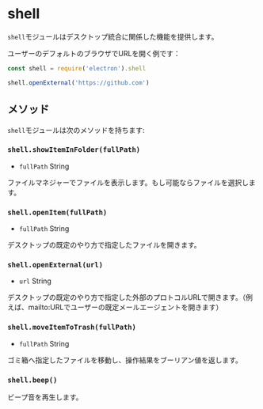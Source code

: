 # shell

`shell`モジュールはデスクトップ統合に関係した機能を提供します。

ユーザーのデフォルトのブラウザでURLを開く例です：

```javascript
const shell = require('electron').shell

shell.openExternal('https://github.com')
```

## メソッド

`shell`モジュールは次のメソッドを持ちます:

### `shell.showItemInFolder(fullPath)`

* `fullPath` String

ファイルマネジャーでファイルを表示します。もし可能ならファイルを選択します。

### `shell.openItem(fullPath)`

* `fullPath` String

デスクトップの既定のやり方で指定したファイルを開きます。

### `shell.openExternal(url)`

* `url` String

デスクトップの既定のやり方で指定した外部のプロトコルURLで開きます。（例えば、mailto:URLでユーザーの既定メールエージェントを開きます）

### `shell.moveItemToTrash(fullPath)`

* `fullPath` String

ゴミ箱へ指定したファイルを移動し、操作結果をブーリアン値を返します。

### `shell.beep()`

ビープ音を再生します。
